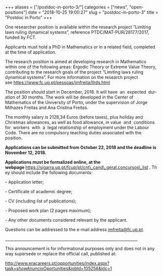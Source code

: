 +++
aliases = ["/postdoc-in-porto-3/"]
categories = ["news", "open-positions"]
date = "2018-10-25 19:00:27"
slug = "postdoc-in-porto-3"
title = "Postdoc in Porto"
+++

One researcher position is available within the research project
“Limiting laws ruling dynamical systems”, reference
PTDC/MAT-PUR/28177/2017, funded by FCT.

<span lang="EN-GB">Applicants must hold a PhD in Mathematics or in a
related field, completed at the time of application.</span>

The research position is aimed at developing research in Mathematics
within one of the following areas: Ergodic Theory or Extreme Value
Theory, contributing to the research goals of the project “Limiting laws
ruling dynamical systems”. For more information on the research project
see <https://www.fc.up.pt/pessoas/jmfreita/llrds.html>

<span lang="EN-GB">The position should start in December, 2018. It will
have  an  expected  duration of 30 months. </span>The work will be
developed in the Center of Mathematics of the University of Porto, under
the supervision of Jorge Milhazes Freitas and Ana Cristina Freitas.

<span lang="EN-GB">The monthly salary is 2128,34 Euros (before taxes),
plus holiday and Christmas allowances, as well as food allowance, in
value  and  conditions  for  workers  with  a  legal relationship of
employment under the Labour Code. There are no compulsory teaching
duties associated with the position.</span>

**<span lang="EN-GB">Applications can be submitted from October 22, 2018
and the deadline is November 12, 2018.</span>**

**<span lang="EN-GB">Applications must be formalized online, at the
webpage</span><span lang="EN-GB"> </span>**[<span
lang="EN-GB">https://sigarra.up.pt/fcup/pt/cnt\_cand\_geral.concursos\_list</span>](https://sigarra.up.pt/fcup/pt/cnt_cand_geral.concursos_list)**<span
lang="EN-GB"> </span><span lang="EN-GB">. </span>**<span
lang="EN-GB">They should include the following documents:</span>

<span lang="EN-GB">- Application letter;</span>

<span lang="EN-GB">- Certificate of academic degree; </span>

<span lang="EN-GB">- CV (including list of publications);</span>

<span lang="EN-GB">- Proposed work plan (2 pages maximum);</span>

<span lang="EN-GB">- Any other documents considered relevant by the
applicant.</span>

<span lang="EN-GB">Questions can be addressed to the e-mail
address </span>[<span
lang="EN-US">jmfreita@fc.up.pt</span>](mailto:cmup.secretariado@fc.up.pt?subject=UID/MAT/00144/2013%20-%20FCT/MCTES)<span
lang="EN-GB">.</span>

<span
lang="EN-GB">\_\_\_\_\_\_\_\_\_\_\_\_\_\_\_\_\_\_\_\_\_\_\_\_\_\_\_\_\_\_\_\_\_\_\_\_\_\_\_\_\_\_\_\_\_\_\_\_\_\_\_\_\_\_\_\_\_\_\_\_\_\_\_\_\_\_\_\_</span>

<span lang="EN-GB">This announcement is for informational purposes only
and does not in any way supersede or replace the official call,
published at:</span>

<div>

[<span
lang="EN-US">http://www.eracareers.pt/opportunities/index.aspx?task=showAnuncioOportunities&jobId=105256&idc=1</span>](http://www.eracareers.pt/opportunities/index.aspx?task=showAnuncioOportunities&jobId=105256&idc=1)

</div>
